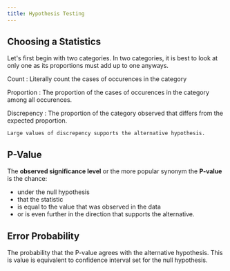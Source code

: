 ```yaml
---
title: Hypothesis Testing
---
```


## Choosing a Statistics
Let's first begin with two categories. In two categories, it is best to look at only one as its proportions must add up to one anyways.

Count
: Literally count the cases of occurences in the category

Proportion
: The proportion of the cases of occurences in the category among all occurences.

Discrepency
: The proportion of the category observed that differs from the expected proportion.

    Large values of discrepency supports the alternative hypothesis.

## P-Value

The **observed significance level** or the more popular synonym the **P-value** is the chance:

* under the null hypothesis
* that the statistic
* is equal to the value that was observed in the data
* or is even further in the direction that supports the alternative.

## Error Probability

The probability that the P-value agrees with the alternative hypothesis. This is value is equivalent to confidence interval set for the null hypothesis.